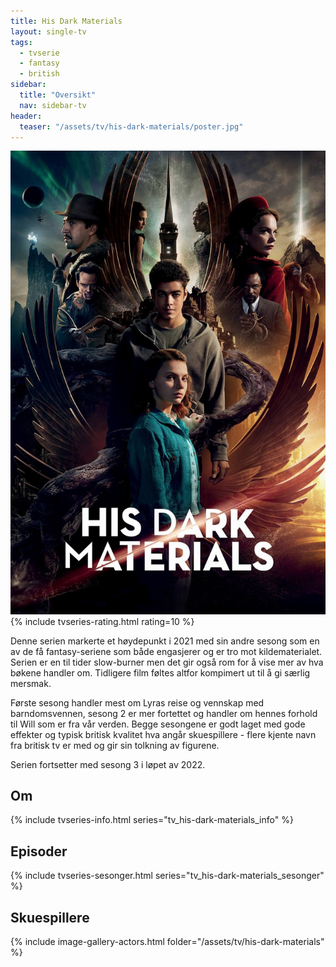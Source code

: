 ```yaml
---
title: His Dark Materials
layout: single-tv
tags: 
  - tvserie 
  - fantasy 
  - british
sidebar:
  title: "Oversikt"
  nav: sidebar-tv
header:
  teaser: "/assets/tv/his-dark-materials/poster.jpg"
---
```

<a href="/assets/tv/his-dark-materials/poster.jpg">
    <img src="/assets/tv/his-dark-materials/poster.jpg" alt="His Dark Materials" class="left-align" />
</a>
{% include tvseries-rating.html rating=10 %}

Denne serien markerte et høydepunkt i 2021 med sin andre sesong som en av de få fantasy-seriene som både engasjerer og er tro mot kildematerialet. Serien er en til tider slow-burner men det gir også rom for å vise mer av hva bøkene handler om. Tidligere film føltes altfor kompimert ut til å gi særlig mersmak. 

Første sesong handler mest om Lyras reise og vennskap med barndomsvennen, sesong 2 er mer fortettet og handler om hennes forhold til Will som er fra vår verden. Begge sesongene er godt laget med gode effekter og typisk britisk kvalitet hva angår skuespillere - flere kjente navn fra britisk tv er med og gir sin tolkning av figurene.

Serien fortsetter med sesong 3 i løpet av 2022.
<br style="clear: both;">
## Om
{% include tvseries-info.html series="tv_his-dark-materials_info" %}
## Episoder
{% include tvseries-sesonger.html series="tv_his-dark-materials_sesonger" %}
## Skuespillere
{% include image-gallery-actors.html folder="/assets/tv/his-dark-materials" %}


